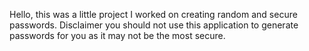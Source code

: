 Hello, this was a little project I worked on creating random and secure passwords. Disclaimer you should not use this application to generate passwords for you as it may not be the most secure.
